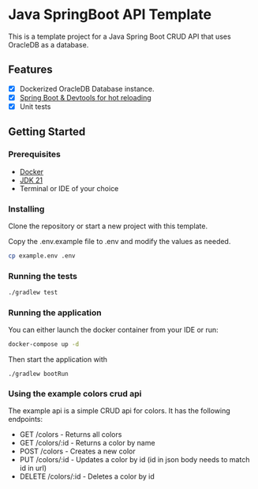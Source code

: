 # Java SpringBoot API Template

This is a template project for a Java Spring Boot CRUD API that uses OracleDB as a database.

## Features

- [x] Dockerized OracleDB Database instance.
- [x] [Spring Boot & Devtools for hot reloading](https://spring.io/projects/spring-boot)
- [x] Unit tests 

## Getting Started

### Prerequisites

- [Docker](https://docs.docker.com/get-docker/)
- [JDK 21](https://openjdk.org/projects/jdk/21/)
- Terminal or IDE of your choice

### Installing

Clone the repository or start a new project with this template.

Copy the .env.example file to .env and modify the values as needed.

```bash
cp example.env .env
```

### Running the tests

```bash
./gradlew test
```

### Running the application

You can either launch the docker container from your IDE or run:

```bash
docker-compose up -d
```

Then start the application with

```
./gradlew bootRun
```
### Using the example colors crud api

The example api is a simple CRUD api for colors. It has the following endpoints:

- GET /colors - Returns all colors
- GET /colors/:id - Returns a color by name
- POST /colors - Creates a new color
- PUT /colors/:id - Updates a color by id (id in json body needs to match id in url)
- DELETE /colors/:id - Deletes a color by id
